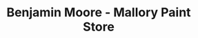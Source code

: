 ---
title: "Benjamin Moore - Mallory Paint Store"
url: /covington/benjamin-moore-mallory-paint-store/
shop: hardware
---